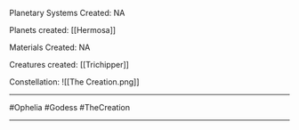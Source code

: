 Planetary Systems Created:
	NA

Planets created:
	[[Hermosa]]

Materials Created:
	NA

Creatures created:
	[[Trichipper]]

Constellation:
	![[The Creation.png]]

---
#Ophelia #Godess #TheCreation 

---